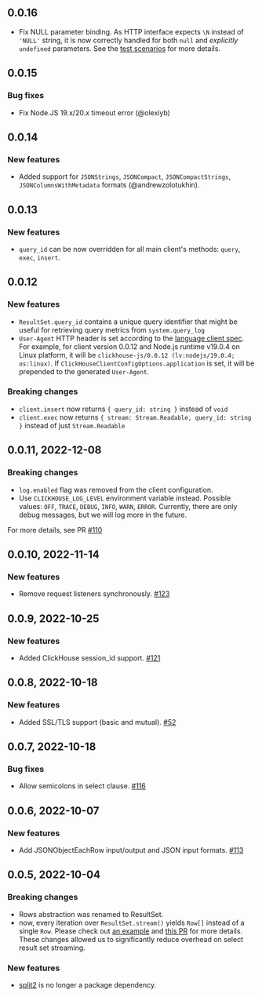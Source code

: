 ## 0.0.16
* Fix NULL parameter binding.
As HTTP interface expects `\N` instead of `'NULL'` string, it is now correctly handled for both `null`
and _explicitly_ `undefined` parameters. See the [test scenarios](https://github.com/ClickHouse/clickhouse-js/blob/f1500e188600d85ddd5ee7d2a80846071c8cf23e/__tests__/integration/select_query_binding.test.ts#L273-L303) for more details.

## 0.0.15

### Bug fixes
* Fix Node.JS 19.x/20.x timeout error (@olexiyb)

## 0.0.14

### New features
* Added support for `JSONStrings`, `JSONCompact`, `JSONCompactStrings`, `JSONColumnsWithMetadata` formats (@andrewzolotukhin).

## 0.0.13

### New features
* `query_id` can be now overridden for all main client's methods: `query`, `exec`, `insert`.

## 0.0.12

### New features
* `ResultSet.query_id` contains a unique query identifier that might be useful for retrieving query metrics from `system.query_log`
* `User-Agent` HTTP header is set according to the [language client spec](https://docs.google.com/document/d/1924Dvy79KXIhfqKpi1EBVY3133pIdoMwgCQtZ-uhEKs/edit#heading=h.ah33hoz5xei2).
For example, for client version 0.0.12 and Node.js runtime v19.0.4 on Linux platform, it will be `clickhouse-js/0.0.12 (lv:nodejs/19.0.4; os:linux)`.
If `ClickHouseClientConfigOptions.application` is set, it will be prepended to the generated `User-Agent`.

### Breaking changes
* `client.insert` now returns `{ query_id: string }` instead of `void`
* `client.exec` now returns `{ stream: Stream.Readable, query_id: string }` instead of just `Stream.Readable`

## 0.0.11, 2022-12-08
### Breaking changes
* `log.enabled` flag was removed from the client configuration.
* Use `CLICKHOUSE_LOG_LEVEL` environment variable instead. Possible values: `OFF`, `TRACE`, `DEBUG`, `INFO`, `WARN`, `ERROR`.
Currently, there are only debug messages, but we will log more in the future.

For more details, see PR [#110](https://github.com/ClickHouse/clickhouse-js/pull/110)

## 0.0.10, 2022-11-14
### New features
- Remove request listeners synchronously.
[#123](https://github.com/ClickHouse/clickhouse-js/issues/123)

## 0.0.9, 2022-10-25
### New features
- Added ClickHouse session_id support.
[#121](https://github.com/ClickHouse/clickhouse-js/pull/121)

## 0.0.8, 2022-10-18
### New features
- Added SSL/TLS support (basic and mutual).
[#52](https://github.com/ClickHouse/clickhouse-js/issues/52)

## 0.0.7, 2022-10-18
### Bug fixes
- Allow semicolons in select clause.
[#116](https://github.com/ClickHouse/clickhouse-js/issues/116)

## 0.0.6, 2022-10-07
### New features
- Add JSONObjectEachRow input/output and JSON input formats.
[#113](https://github.com/ClickHouse/clickhouse-js/pull/113)

## 0.0.5, 2022-10-04
### Breaking changes
  - Rows abstraction was renamed to ResultSet.
  - now, every iteration over `ResultSet.stream()` yields `Row[]` instead of a single `Row`.
Please check out [an example](https://github.com/ClickHouse/clickhouse-js/blob/c86c31dada8f4845cd4e6843645177c99bc53a9d/examples/select_streaming_on_data.ts)
and [this PR](https://github.com/ClickHouse/clickhouse-js/pull/109) for more details.
These changes allowed us to significantly reduce overhead on select result set streaming.
### New features
- [split2](https://www.npmjs.com/package/split2) is no longer a package dependency.
